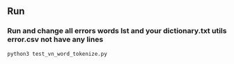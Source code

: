 ## Run
### Run and change all errors words lst and your dictionary.txt utils error.csv not have any lines
```
python3 test_vn_word_tokenize.py
```
